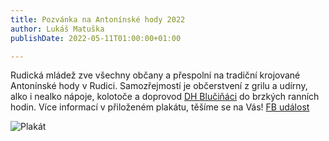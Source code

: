 ```yaml
---
title: Pozvánka na Antonínské hody 2022
author: Lukáš Matuška
publishDate: 2022-05-11T01:00:00+01:00

---
```


Rudická mládež zve všechny občany a přespolní na tradiční krojované Antonínské hody v Rudici. Samozřejmostí je občerstvení z grilu a udírny, alko i nealko nápoje, kolotoče a doprovod [DH Blučiňáci](https://www.blucinaci.cz/) do brzkých ranních hodin.
Více informací v přiloženém plakátu, těšíme se na Vás! [FB událost](https://fb.me/e/2yXbEOfAb)

![Plakát](/images/plakat_hode_2022.jpg)



